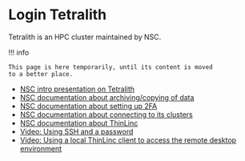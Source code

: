 # Login Tetralith

Tetralith is an HPC cluster maintained by NSC.

!!! info

    This page is here temporarily, until its content is moved
    to a better place.

- [NSC intro presentation on Tetralith](https://www.nsc.liu.se/support/Events/NSC_intro_Apr2024/NSC-intro_Apr2024.pdf)
- [NSC documentation about archiving/copying of data](https://www.nsc.liu.se/support/copying-data/)
- [NSC documentation about setting up 2FA](https://www.nsc.liu.se/support/2fa/)
- [NSC documentation about connecting to its clusters](https://www.nsc.liu.se/support/2fa/clients/)
- [NSC documentation about ThinLinc](https://www.nsc.liu.se/support/2fa/clients/thinlinc/)
- [Video: Using SSH and a password](https://youtu.be/wtGIzSBiulY)
- [Video: Using a local ThinLinc client to access the remote desktop environment](https://youtu.be/JsHzQSFNGxY)
